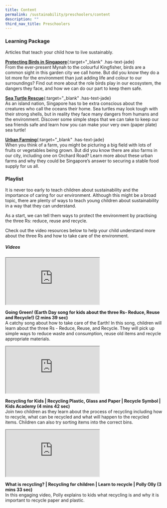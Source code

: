 ```yaml
---
title: Content
permalink: /sustainability/preschoolers/content
description: ""
third_nav_title: Preschoolers
---
```

<h3 class="has-text-jade"><b>Learning Package</b></h3>
Articles that teach your child how to live sustainably.

[**Protecting Birds in Singapore**](/files/Sustainability-Protecting-Birds-in-Singapore-Early-Read.pdf){:target="_blank" .has-text-jade}<br>
From the ever-present Mynah to the colourful Kingfisher, birds are a common sight in this garden city we call home. But did you know they do a lot more for the environment than just adding life and colour to our surroundings? Find out more about the role birds play in our ecosystem, the dangers they face, and how we can do our part to keep them safe.
 
[**Sea Turtle Rescue**](/files/Sustainability-Sea-Turtle-Rescue-Early-Read.pdf){:target="_blank" .has-text-jade}<br>
As an island nation, Singapore has to be extra conscious about the creatures who call the oceans their home. Sea turtles may look tough with their strong shells, but in reality they face many dangers from humans and the environment. Discover some simple steps that we can take to keep our sea friends safe and learn how you can make your very own (paper plate) sea turtle!
 
[**Urban Farming**](/files/Sustainability-Urban-Farming-Vertical-Farming-Early-Read.pdf){:target="_blank" .has-text-jade}<br>
When you think of a farm, you might be picturing a big field with lots of fruits or vegetables being grown. But did you know there are also farms in our city, including one on Orchard Road? Learn more about these urban farms and why they could be Singapore’s answer to securing a stable food supply for us all.

<h3 class="has-text-jade"><b>Playlist</b></h3>
It is never too early to teach children about sustainability and the importance of caring for our environment. Although this might be a broad topic, there are plenty of ways to teach young children about sustainability in a way that they can understand. 

As a start, we can tell them ways to protect the environment by practising the three Rs: reduce, reuse and recycle.

Check out the video resources below to help your child understand more about the three Rs and how to take care of the environment.

<h5 class="has-text-jade margin--bottom--lg"><b>Videos</b></h5>

<div class="row is-multiline margin--bottom--lg">
  <div class="col is-two-fifths">
    <div class="responsive-iframe-container ratio-16by9">
      <iframe class="responsive-iframe" src="https://www.youtube.com/embed/8DJ45Yc3urg"></iframe>
    </div>
  </div>
  <div class="col is-three-fifths">
    <p><b class="has-text-jade">Going Green! (Earth Day song for kids about the three Rs- Reduce, Reuse and Recycle!) (2 mins 39 sec)</b><br>
    A catchy song about how to take care of the Earth! In this song, children will learn about the three  Rs - Reduce, Reuse, and Recycle.  They will pick up simple ways to reduce waste and consumption, reuse old items and recycle appropriate materials.</p>
  </div>
</div>

<div class="row is-multiline margin--bottom--lg">
  <div class="col is-two-fifths">
    <div class="responsive-iframe-container ratio-16by9">
      <iframe class="responsive-iframe" src="https://www.youtube.com/embed/6jQ7y_qQYUA"></iframe>
    </div>
  </div>
  <div class="col is-three-fifths">
    <p><b class="has-text-jade">Recycling for Kids | Recycling Plastic, Glass and Paper | Recycle Symbol | Kids Academy (4 mins 42 sec)</b><br>
    Join two children as they learn about the process of recycling including how to recycle, what can be recycled and what will happen to the recycled items.  Children can also try sorting items into the correct bins.</p>
  </div>
</div>

<div class="row is-multiline">
  <div class="col is-two-fifths">
    <div class="responsive-iframe-container ratio-16by9">
      <iframe class="responsive-iframe" src="https://www.youtube.com/embed/XKGsaziqRE4"></iframe>
    </div>
  </div>
  <div class="col is-three-fifths">
    <p><b class="has-text-jade">What is recycling? | Recycling for children | Learn to recycle | Polly Olly (3 mins 33 sec)</b><br>
    In this engaging video, Polly explains to kids what recycling is and why it is important to recycle paper and plastic.</p>
  </div>
</div>